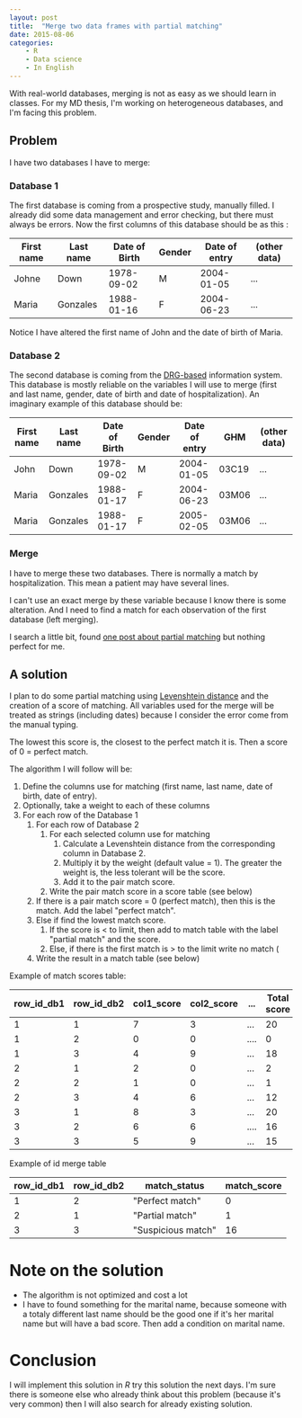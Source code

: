 ```yaml
---
layout: post
title:  "Merge two data frames with partial matching"
date: 2015-08-06
categories: 
    - R
    - Data science
    - In English
---
```


With real-world databases, merging is not as easy as we should learn in classes. For my MD thesis, I'm working on heterogeneous databases, and I'm facing this problem. 

## Problem

I have two databases I have to merge: 

### Database 1

The first database is coming from a prospective study, manually filled. I already did some data management and error checking, but there must always be errors. Now the first columns of this database should be as this :

| First name | Last name | Date of Birth | Gender | Date of entry|(other data)
|------------|-----------|---------------|--------|--------------|---
| Johne       | Down      | 1978-09-02    | M      | 2004-01-05 |  ...
| Maria      | Gonzales  | 1988-01-16    | F      | 2004-06-23 | ...

Notice I have altered the first name of John and the date of birth of Maria.

### Database 2

The second database is coming from the [DRG-based](https://en.wikipedia.org/wiki/Diagnosis-related_group) information system. This database is mostly reliable on the variables I will use to merge (first and last name, gender, date of birth and date of hospitalization). An imaginary example of this database should be:

| First name | Last name | Date of Birth | Gender | Date of entry| GHM | (other data)
|------------|-----------|---------------|--------|-------------|---|---
| John       | Down      | 1978-09-02    | M      | 2004-01-05 | 03C19 | ...
| Maria      | Gonzales  | 1988-01-17    | F      | 2004-06-23 | 03M06 | ...
| Maria      | Gonzales  | 1988-01-17    | F      | 2005-02-05 | 03M06 | ...

### Merge

I have to merge these two databases. There is normally a match by hospitalization. This mean a patient may have several lines.

I can't use an exact merge by these variable because I know there is some alteration. And I need to find a match for each observation of the first database (left merging).

I search a little bit, found [one post about partial matching](http://thebiobucket.blogspot.fr/2012/09/merging-dataframes-by-partly-matching.html
) but nothing perfect for me.

## A solution

I plan to do some partial matching using [Levenshtein distance](https://en.wikipedia.org/wiki/Levenshtein_distance) and the creation of a score of matching. All variables used for the merge will be treated as strings (including dates) because I consider the error come from the manual typing.

The lowest this score is, the closest to the perfect match it is. Then a score of 0 = perfect match.

The algorithm I will follow will be:

1. Define the columns use for matching (first name, last name, date of birth, date of entry).
2. Optionally, take a weight to each of these columns
3. For each row of the Database 1 
    1. For each row of Database 2
        1.  For each selected column use for matching 
            1. Calculate a Levenshtein distance from the corresponding column in Database 2. 
            2. Multiply it by the weight (default value = 1). The greater the weight is, the less tolerant will be the score.
            3. Add it to the pair match score.
        2. Write the pair match score in a score table (see below)
    2. If there is a pair match score = 0 (perfect match), then this is the match. Add the label "perfect match".
    3. Else if find the lowest match score. 
        1. If the score is < to limit, then add to match table with the label "partial match" and the score.
        2. Else, if there is the first match is > to the limit write  no match (
    4. Write the result in a match table (see below)


Example of match scores table:

row_id_db1 | row_id_db2 | col1_score | col2_score | ... | Total score
----------|---------|---------|----|----|----
1 | 1 | 7 | 3 | ... | 20
1 | 2 | 0 | 0 | .... | 0
1 | 3 | 4 | 9 | ... | 18
2 | 1 | 2 | 0 | ... | 2
2 | 2 | 1 | 0 | ... | 1
2 | 3 | 4 | 6 | ... | 12
3 | 1 | 8 | 3 | ... | 20
3 | 2 | 6 | 6 | .... | 16
3 | 3 | 5 | 9 | ... | 15

Example of id merge table


row_id_db1 | row_id_db2 | match_status | match_score
----|----|----|---
1   | 2  | "Perfect match" | 0
2   | 1  | "Partial match" | 1
3   | 3  | "Suspicious match" | 16

# Note on the solution

- The algorithm is not optimized and cost a lot
- I have to found something for the marital name, because someone with a totaly different last name should be the good one if it's her marital name but will have a bad score. Then add a condition on marital name.

# Conclusion

I will implement this solution in _R_ try this solution the next days. I'm sure there is someone else who already think about this problem (because it's very common) then I will also search for already existing solution.
